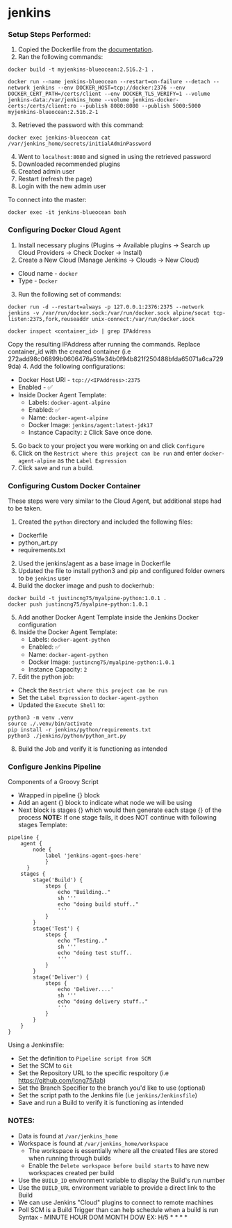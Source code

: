 # jenkins

### Setup Steps Performed:
1. Copied the Dockerfile from the [documentation](https://www.jenkins.io/doc/book/installing/docker/).
2. Ran the following commands:
```
docker build -t myjenkins-blueocean:2.516.2-1 .
```
```
docker run --name jenkins-blueocean --restart=on-failure --detach --network jenkins --env DOCKER_HOST=tcp://docker:2376 --env DOCKER_CERT_PATH=/certs/client --env DOCKER_TLS_VERIFY=1 --volume jenkins-data:/var/jenkins_home --volume jenkins-docker-certs:/certs/client:ro --publish 8080:8080 --publish 5000:5000 myjenkins-blueocean:2.516.2-1
```
3. Retrieved the password with this command:
```
docker exec jenkins-blueocean cat /var/jenkins_home/secrets/initialAdminPassword
```
4. Went to `localhost:8080` and signed in using the retrieved password
5. Downloaded recommended plugins
6. Created admin user
7. Restart (refresh the page)
8. Login with the new admin user

To connect into the master:
```
docker exec -it jenkins-blueocean bash
```
### Configuring Docker Cloud Agent
1. Install necessary plugins (Plugins -> Available plugins -> Search up Cloud Providers -> Check Docker -> Install)
2. Create a New Cloud (Manage Jenkins -> Clouds -> New Cloud)
- Cloud name - `docker`
- Type - `Docker`
3. Run the following set of commands:
```
docker run -d --restart=always -p 127.0.0.1:2376:2375 --network jenkins -v /var/run/docker.sock:/var/run/docker.sock alpine/socat tcp-listen:2375,fork,reuseaddr unix-connect:/var/run/docker.sock
```
```
docker inspect <container_id> | grep IPAddress
```
Copy the resulting IPAddress after running the commands.  Replace container_id with the created container (i.e 272add98c06899b0606476a51fe34b0f94b821f250488bfda65071a6ca7299da)
4. Add the following configurations:
- Docker Host URI - `tcp://<IPAddress>:2375`
- Enabled - ✅
- Inside Docker Agent Template:
    - Labels: `docker-agent-alpine`
    - Enabled: ✅
    - Name: `docker-agent-alpine`
    - Docker Image: `jenkins/agent:latest-jdk17`
    - Instance Capacity: `2`
Click Save once done.
5. Go back to your project you were working on and click `Configure`
6. Click on the `Restrict where this project can be run` and enter `docker-agent-alpine` as the `Label Expression`
7. Click save and run a build.

### Configuring Custom Docker Container
These steps were very similar to the Cloud Agent, but additional steps had to be taken.
1. Created the `python` directory and included the following files:
- Dockerfile
- python_art.py
- requirements.txt
2. Used the jenkins/agent as a base image in Dockerfile
3. Updated the file to install python3 and pip and configured folder owners to be `jenkins` user
4. Build the docker image and push to dockerhub:
```
docker build -t justincng75/myalpine-python:1.0.1 .
docker push justincng75/myalpine-python:1.0.1
```
5. Add another Docker Agent Template inside the Jenkins Docker configuration
6. Inside the Docker Agent Template:
    - Labels: `docker-agent-python`
    - Enabled: ✅
    - Name: `docker-agent-python`
    - Docker Image: `justincng75/myalpine-python:1.0.1`
    - Instance Capacity: `2`
7. Edit the python job:
- Check the `Restrict where this project can be run`
- Set the `Label Expression` to `docker-agent-python`
- Updated the `Execute Shell` to:
```
python3 -m venv .venv
source ./.venv/bin/activate
pip install -r jenkins/python/requirements.txt
python3 ./jenkins/python/python_art.py
```
8. Build the Job and verify it is functioning as intended


### Configure Jenkins Pipeline
Components of a Groovy Script
- Wrapped in pipeline {} block
- Add an agent {} block to indicate what node we will be using
- Next block is stages {} which would then generate each stage {} of the process
**NOTE:** If one stage fails, it does NOT continue with following stages
Template:
```
pipeline {
    agent {
        node {
            label 'jenkins-agent-goes-here'
            }
      }
    stages {
        stage('Build') {
            steps {
                echo "Building.."
                sh '''
                echo "doing build stuff.."
                '''
            }
        }
        stage('Test') {
            steps {
                echo "Testing.."
                sh '''
                echo "doing test stuff..
                '''
            }
        }
        stage('Deliver') {
            steps {
                echo 'Deliver....'
                sh '''
                echo "doing delivery stuff.."
                '''
            }
        }
    }
}
```
Using a Jenkinsfile:
- Set the definition to `Pipeline script from SCM`
- Set the SCM to `Git`
- Set the Repository URL to the specific respoitory (i.e https://github.com/jcng75/lab)
- Set the Branch Specifier to the branch you'd like to use (optional)
- Set the script path to the Jenkins file (i.e `jenkins/Jenkinsfile`)
- Save and run a Build to verify it is functioning as intended

### NOTES:
- Data is found at `/var/jenkins_home`
- Workspace is found at `/var/jenkins_home/workspace`
    - The workspace is essentially where all the created files are stored when running through builds
    - Enable the `Delete workspace before build starts` to have new workspaces created per build
- Use the `BUILD_ID` environment variable to display the Build's run number
- Use the `BUILD_URL` environment variable to provide a direct link to the Build
- We can use Jenkins "Cloud" plugins to connect to remote machines
- Poll SCM is a Build Trigger than can help schedule when a build is run
Syntax - MINUTE HOUR DOM MONTH DOW
EX:      H/5    *     *   *    *
